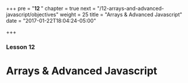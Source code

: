 +++
pre = "<b>12 </b>"
chapter = true
next = "/12-arrays-and-advanced-javascript/objectives"
weight = 25
title = "Arrays & Advanced Javascript"
date = "2017-01-22T18:04:24-05:00"

+++

### Lesson 12

# Arrays & Advanced Javascript
